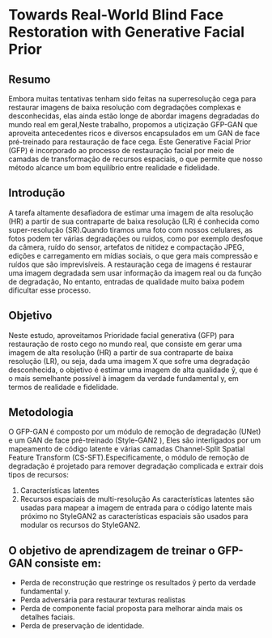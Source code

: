 # Towards Real-World Blind Face Restoration with Generative Facial Prior
## Resumo
Embora muitas tentativas tenham sido feitas na superresolução cega para restaurar imagens de baixa resolução com degradações complexas e desconhecidas, elas ainda estão longe de abordar imagens degradadas do mundo real em geral,Neste trabalho, propomos a utiçização GFP-GAN que aproveita antecedentes ricos e diversos encapsulados em um GAN de face pré-treinado para restauração de face cega. Este Generative Facial Prior (GFP) é incorporado ao processo de restauração
facial por meio de camadas de transformação de recursos espaciais, o que permite que nosso método alcance um bom equilíbrio entre
realidade e fidelidade.  
## Introdução
A tarefa altamente desafiadora de estimar uma imagem de alta resolução (HR) a partir de sua contraparte de baixa resolução (LR) é conhecida como super-resolução (SR).Quando tiramos uma foto com nossos celulares, as fotos podem ter várias degradações ou ruidos, como por exemplo desfoque da câmera, ruído do sensor, artefatos de nitidez e compactação JPEG, edições e carregamento em  mídias sociais, o que gera mais compressão e ruídos que são imprevisíveis. A  restauração cega de imagens é restaurar uma imagem degradada sem usar informação da imagem real ou da função de degradação, No entanto, entradas de qualidade muito baixa podem dificultar esse processo.

## Objetivo
Neste estudo, aproveitamos Prioridade facial generativa (GFP) para restauração de rosto cego no mundo real, que consiste em gerar uma imagem de alta resolução (HR) a partir de sua contraparte de baixa resolução (LR), ou seja, dada uma imagem X que sofre uma degradação desconhecida, o objetivo é estimar uma imagem de alta qualidade ŷ, que é o mais semelhante possível à imagem da verdade fundamental y, em termos de realidade e fidelidade.
## Metodologia
O GFP-GAN é composto por um módulo de remoção de degradação (UNet) e um GAN de face pré-treinado (Style-GAN2 ), Eles são interligados por um mapeamento de código latente e várias camadas Channel-Split Spatial Feature Transform (CS-SFT).Especificamente, o módulo de remoção de degradação é projetado para remover degradação complicada e extrair dois tipos de recursos:
1. Características latentes
2. Recursos espaciais de multi-resolução
As características latentes são usadas para mapear a imagem de entrada para o código latente mais próximo no StyleGAN2  as  características espaciais  são usados para modular os recursos do StyleGAN2.
## O objetivo de aprendizagem de treinar o GFP-GAN consiste em: 
* Perda de reconstrução que restringe os resultados ŷ perto da verdade fundamental y.
* Perda adversária para restaurar texturas realistas
* Perda de componente facial proposta para melhorar ainda mais os detalhes faciais.
* Perda de preservação de identidade.

